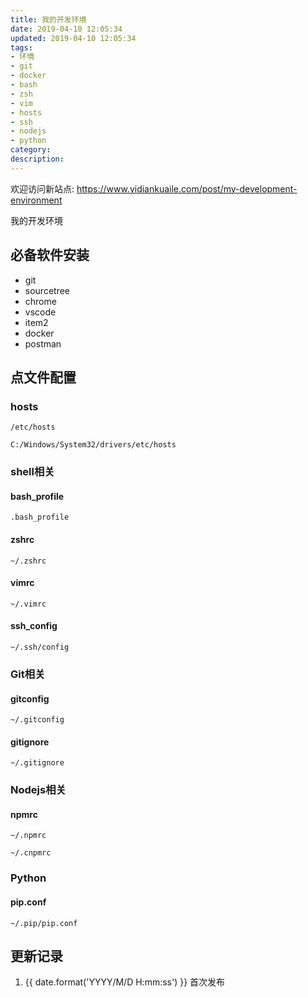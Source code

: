 ```yaml
---
title: 我的开发环境
date: 2019-04-10 12:05:34
updated: 2019-04-10 12:05:34
tags:
- 环境
- git
- docker
- bash
- zsh
- vim
- hosts
- ssh
- nodejs
- python
category:
description:
---
```


欢迎访问新站点: <https://www.yidiankuaile.com/post/my-development-environment>

我的开发环境

<!-- more -->

## 必备软件安装

- git
- sourcetree
- chrome
- vscode
- item2
- docker
- postman

## 点文件配置

### hosts

```
/etc/hosts
```
```
C:/⁨Windows⁩/System32⁩/drivers⁩/etc⁩/hosts
```
<script src="https://proxy.oonnnoo.com/gist.github.com/ryanlid/5de803fea79cd6dc123a69189e8f236b.js"></script>

### shell相关

#### bash_profile

```
.bash_profile
```
<script src="https://proxy.oonnnoo.com/gist.github.com/ryanlid/f0251b3be95b7d0c51c26d13fc52986b.js"></script>

#### zshrc

```
~/.zshrc
```

#### vimrc

```
~/.vimrc
```

<script src="https://proxy.oonnnoo.com/gist.github.com/ryanlid/23e332bf1a707f1987db7737f0e69d69.js"></script>

#### ssh_config

```
~/.ssh/config
```
<script src="https://proxy.oonnnoo.com/gist.github.com/ryanlid/814de0ac719680d248c0ad37a6915c78.js"></script>

### Git相关

#### gitconfig

```
~/.gitconfig
```
<script src="https://proxy.oonnnoo.com/gist.github.com/ryanlid/ac710f222bb345649edc099a29d1a504.js"></script>

#### gitignore

```
~/.gitignore
```
<script src="https://proxy.oonnnoo.com/gist.github.com/ryanlid/a60e1724ab6b2eae03be8fffcd52d17b.js"></script>


### Nodejs相关

#### npmrc

```
~/.npmrc
```

```
~/.cnpmrc
```

<script src="https://proxy.oonnnoo.com/gist.github.com/ryanlid/6cb14332a3759e247728b7755b5bea5d.js"></script>

### Python
#### pip.conf
```
~/.pip/pip.conf
```
<script src="https://proxy.oonnnoo.com/gist.github.com/ryanlid/8e46e2960f66a45b1e8e856f712c87f4.js"></script>

## 更新记录

1. {{ date.format('YYYY/M/D H:mm:ss') }} 首次发布

